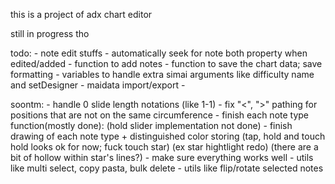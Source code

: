 
this is a project of adx chart editor

still in progress tho

todo:
	- note edit stuffs
	- automatically seek for note both property when edited/added
	- function to add notes
	- function to save the chart data; save formatting
	- variables to handle extra simai arguments like difficulty name and setDesigner
	- maidata import/export
	- 

soontm:
	- handle 0 slide length notations (like 1-1)
	- fix "<", ">" pathing for positions that are not on the same circumference
	- finish each note type function(mostly done):
		(hold slider implementation not done)
	- finish drawing of each note type + distinguished color storing
		(tap, hold and touch hold looks ok for now; fuck touch star)
		(ex star hightlight redo)
		(there are a bit of hollow within star's lines?)
	- make sure everything works well
	- utils like multi select, copy pasta, bulk delete
	- utils like flip/rotate selected notes
